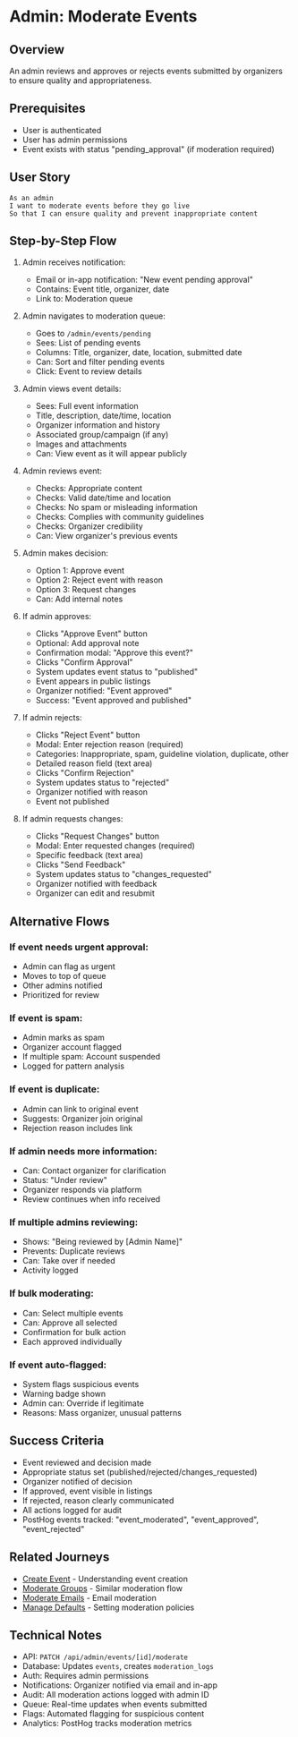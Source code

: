 # Admin: Moderate Events

## Overview

An admin reviews and approves or rejects events submitted by organizers to ensure quality and appropriateness.

## Prerequisites

- User is authenticated
- User has admin permissions
- Event exists with status "pending_approval" (if moderation required)

## User Story

```
As an admin
I want to moderate events before they go live
So that I can ensure quality and prevent inappropriate content
```

## Step-by-Step Flow

1. Admin receives notification:
   - Email or in-app notification: "New event pending approval"
   - Contains: Event title, organizer, date
   - Link to: Moderation queue

2. Admin navigates to moderation queue:
   - Goes to `/admin/events/pending`
   - Sees: List of pending events
   - Columns: Title, organizer, date, location, submitted date
   - Can: Sort and filter pending events
   - Click: Event to review details

3. Admin views event details:
   - Sees: Full event information
   - Title, description, date/time, location
   - Organizer information and history
   - Associated group/campaign (if any)
   - Images and attachments
   - Can: View event as it will appear publicly

4. Admin reviews event:
   - Checks: Appropriate content
   - Checks: Valid date/time and location
   - Checks: No spam or misleading information
   - Checks: Complies with community guidelines
   - Checks: Organizer credibility
   - Can: View organizer's previous events

5. Admin makes decision:
   - Option 1: Approve event
   - Option 2: Reject event with reason
   - Option 3: Request changes
   - Can: Add internal notes

6. If admin approves:
   - Clicks "Approve Event" button
   - Optional: Add approval note
   - Confirmation modal: "Approve this event?"
   - Clicks "Confirm Approval"
   - System updates event status to "published"
   - Event appears in public listings
   - Organizer notified: "Event approved"
   - Success: "Event approved and published"

7. If admin rejects:
   - Clicks "Reject Event" button
   - Modal: Enter rejection reason (required)
   - Categories: Inappropriate, spam, guideline violation, duplicate, other
   - Detailed reason field (text area)
   - Clicks "Confirm Rejection"
   - System updates status to "rejected"
   - Organizer notified with reason
   - Event not published

8. If admin requests changes:
   - Clicks "Request Changes" button
   - Modal: Enter requested changes (required)
   - Specific feedback (text area)
   - Clicks "Send Feedback"
   - System updates status to "changes_requested"
   - Organizer notified with feedback
   - Organizer can edit and resubmit

## Alternative Flows

### If event needs urgent approval:
- Admin can flag as urgent
- Moves to top of queue
- Other admins notified
- Prioritized for review

### If event is spam:
- Admin marks as spam
- Organizer account flagged
- If multiple spam: Account suspended
- Logged for pattern analysis

### If event is duplicate:
- Admin can link to original event
- Suggests: Organizer join original
- Rejection reason includes link

### If admin needs more information:
- Can: Contact organizer for clarification
- Status: "Under review"
- Organizer responds via platform
- Review continues when info received

### If multiple admins reviewing:
- Shows: "Being reviewed by [Admin Name]"
- Prevents: Duplicate reviews
- Can: Take over if needed
- Activity logged

### If bulk moderating:
- Can: Select multiple events
- Can: Approve all selected
- Confirmation for bulk action
- Each approved individually

### If event auto-flagged:
- System flags suspicious events
- Warning badge shown
- Admin can: Override if legitimate
- Reasons: Mass organizer, unusual patterns

## Success Criteria

- Event reviewed and decision made
- Appropriate status set (published/rejected/changes_requested)
- Organizer notified of decision
- If approved, event visible in listings
- If rejected, reason clearly communicated
- All actions logged for audit
- PostHog events tracked: "event_moderated", "event_approved", "event_rejected"

## Related Journeys

- [Create Event](../events/create.md) - Understanding event creation
- [Moderate Groups](./moderate-groups.md) - Similar moderation flow
- [Moderate Emails](./moderate-emails.md) - Email moderation
- [Manage Defaults](./manage-defaults.md) - Setting moderation policies

## Technical Notes

- API: `PATCH /api/admin/events/[id]/moderate`
- Database: Updates `events`, creates `moderation_logs`
- Auth: Requires admin permissions
- Notifications: Organizer notified via email and in-app
- Audit: All moderation actions logged with admin ID
- Queue: Real-time updates when events submitted
- Flags: Automated flagging for suspicious content
- Analytics: PostHog tracks moderation metrics
